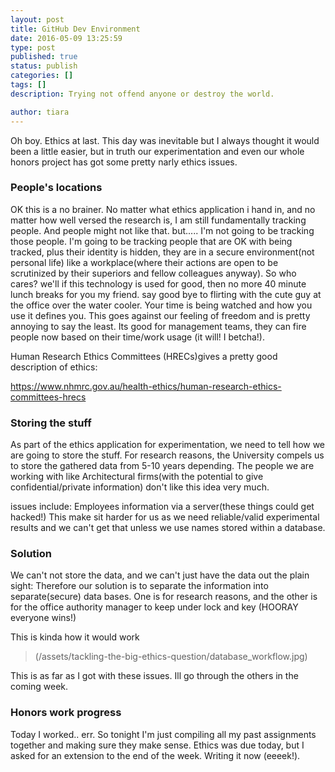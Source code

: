 ```yaml
---
layout: post
title: GitHub Dev Environment
date: 2016-05-09 13:25:59
type: post
published: true
status: publish
categories: []
tags: []
description: Trying not offend anyone or destroy the world. 

author: tiara
---
```


Oh boy. Ethics at last. This day was inevitable but I always thought it would been a little easier, but in truth our experimentation and even our whole honors project has got some pretty narly ethics issues. 


### People's locations 

OK this is a no brainer. No matter what ethics application i hand in, and no matter how well versed the research is, I am still fundamentally tracking people. And people might not like that. 
but..... I'm not going to be tracking those people. I'm going to be tracking people that are OK with being tracked, plus their identity is hidden, they are in a secure environment(not personal life) like a workplace(where their actions are open to be scrutinized by their superiors and fellow colleagues anyway). So who cares? we'll if this technology is used for good, then no more 40 minute lunch breaks for you my friend. say good bye to flirting with the cute guy at the office over the water cooler. Your time is being watched and how you use it defines you. This goes against our feeling of freedom and is pretty annoying to say the least. Its good for management teams, they can fire people now based on their time/work usage (it will! I betcha!). 

Human Research Ethics Committees (HRECs)gives a pretty good description of ethics: 

https://www.nhmrc.gov.au/health-ethics/human-research-ethics-committees-hrecs

### Storing the stuff

As part of the ethics application for experimentation, we need to tell how we are going to store the stuff. For research reasons, the University compels us to store the gathered data from 5-10 years depending. 
The people we are working with like Architectural firms(with the potential to give confidential/private information) don't like this idea very much. 

issues include: Employees information via a server(these things could get hacked!) This make sit harder for us as we need reliable/valid experimental results and we can't get that unless we use names stored within a database. 


### Solution 
 
We can't not store the data, and we can't just have the data out the plain sight: Therefore our solution is to separate the information into separate(secure) data bases. One is for research reasons, and the other is for the office authority manager to keep under lock and key (HOORAY everyone wins!)

This is kinda how it would work

<div class="image-square-grid">
<div class="image-square-grid-box-half">

>(/assets/tackling-the-big-ethics-question/database_workflow.jpg)

</div>
</div>

This is as far as I got with these issues. Ill go through the others in the coming week. 

### Honors work progress

Today I worked.. err. So tonight I'm just compiling all my past assignments together and making sure they make sense. Ethics was due today, but I asked for an extension to the end of the week. Writing it now (eeeek!). 







